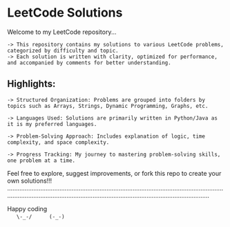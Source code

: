 # LeetCode Solutions 

Welcome to my LeetCode repository...

    -> This repository contains my solutions to various LeetCode problems, categorized by difficulty and topic. 
    -> Each solution is written with clarity, optimized for performance, and accompanied by comments for better understanding.  

## Highlights:  
    -> Structured Organization: Problems are grouped into folders by topics such as Arrays, Strings, Dynamic Programming, Graphs, etc.
    
    -> Languages Used: Solutions are primarily written in Python/Java as it is my preferred languages.
    
    -> Problem-Solving Approach: Includes explanation of logic, time complexity, and space complexity.
    
    -> Progress Tracking: My journey to mastering problem-solving skills, one problem at a time.

Feel free to explore, suggest improvements, or fork this repo to create your own solutions!!!
................................................................................................................................................................................................................................................

Happy coding       
        ```    \-_-/   ``` 
        ```    (-_-)   ```
